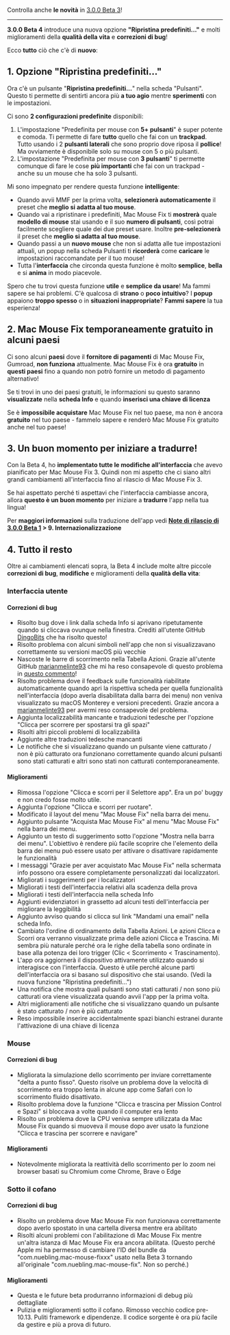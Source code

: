 Controlla anche **le novità** in [3.0.0 Beta 3](https://github.com/noah-nuebling/mac-mouse-fix/releases/tag/3.0.0-Beta-3)!

---

**3.0.0 Beta 4** introduce una nuova opzione **"Ripristina predefiniti..."** e molti miglioramenti della **qualità della vita** e **correzioni di bug**!

Ecco **tutto** ciò che c'è di **nuovo**:

## 1. Opzione "Ripristina predefiniti..."

Ora c'è un pulsante "**Ripristina predefiniti...**" nella scheda "Pulsanti".
Questo ti permette di sentirti ancora più **a tuo agio** mentre **sperimenti** con le impostazioni.

Ci sono **2 configurazioni predefinite** disponibili:

1. L'impostazione "Predefinita per mouse con **5+ pulsanti**" è super potente e comoda. Ti permette di fare **tutto** quello che fai con un **trackpad**. Tutto usando i 2 **pulsanti laterali** che sono proprio dove riposa il **pollice**! Ma ovviamente è disponibile solo su mouse con 5 o più pulsanti.
2. L'impostazione "Predefinita per mouse con **3 pulsanti**" ti permette comunque di fare le cose **più importanti** che fai con un trackpad - anche su un mouse che ha solo 3 pulsanti.

Mi sono impegnato per rendere questa funzione **intelligente**:

- Quando avvii MMF per la prima volta, **selezionerà automaticamente** il preset che **meglio si adatta al tuo mouse**.
- Quando vai a ripristinare i predefiniti, Mac Mouse Fix ti **mostrerà** quale **modello di mouse** stai usando e il suo **numero di pulsanti**, così potrai facilmente scegliere quale dei due preset usare. Inoltre **pre-selezionerà** il preset che **meglio si adatta al tuo mouse**.
- Quando passi a un **nuovo mouse** che non si adatta alle tue impostazioni attuali, un popup nella scheda Pulsanti ti **ricorderà** come **caricare** le impostazioni raccomandate per il tuo mouse!
- Tutta l'**interfaccia** che circonda questa funzione è molto **semplice**, **bella** e si **anima** in modo piacevole.

Spero che tu trovi questa funzione **utile** e **semplice da usare**! Ma fammi sapere se hai problemi.
C'è qualcosa di **strano** o **poco intuitivo**? I **popup** appaiono **troppo spesso** o in **situazioni inappropriate**? **Fammi sapere** la tua esperienza!

## 2. Mac Mouse Fix temporaneamente gratuito in alcuni paesi

Ci sono alcuni **paesi** dove il **fornitore di pagamenti** di Mac Mouse Fix, Gumroad, **non funziona** attualmente.
Mac Mouse Fix è ora **gratuito** in **questi paesi** fino a quando non potrò fornire un metodo di pagamento alternativo!

Se ti trovi in uno dei paesi gratuiti, le informazioni su questo saranno **visualizzate** nella **scheda Info** e quando **inserisci una chiave di licenza**

Se è **impossibile acquistare** Mac Mouse Fix nel tuo paese, ma non è ancora **gratuito** nel tuo paese - fammelo sapere e renderò Mac Mouse Fix gratuito anche nel tuo paese!

## 3. Un buon momento per iniziare a tradurre!

Con la Beta 4, ho **implementato tutte le modifiche all'interfaccia** che avevo pianificato per Mac Mouse Fix 3. Quindi non mi aspetto che ci siano altri grandi cambiamenti all'interfaccia fino al rilascio di Mac Mouse Fix 3.

Se hai aspettato perché ti aspettavi che l'interfaccia cambiasse ancora, allora **questo è un buon momento** per iniziare a **tradurre** l'app nella tua lingua!

Per **maggiori informazioni** sulla traduzione dell'app vedi **[Note di rilascio di 3.0.0 Beta 1](https://github.com/noah-nuebling/mac-mouse-fix/releases/tag/3.0.0-Beta-1.1) > 9. Internazionalizzazione**

## 4. Tutto il resto

Oltre ai cambiamenti elencati sopra, la Beta 4 include molte altre piccole **correzioni di bug**, **modifiche** e miglioramenti della **qualità della vita**:

### Interfaccia utente

#### Correzioni di bug

- Risolto bug dove i link dalla scheda Info si aprivano ripetutamente quando si cliccava ovunque nella finestra. Crediti all'utente GitHub [DingoBits](https://github.com/DingoBits) che ha risolto questo!
- Risolto problema con alcuni simboli nell'app che non si visualizzavano correttamente su versioni macOS più vecchie
- Nascoste le barre di scorrimento nella Tabella Azioni. Grazie all'utente GitHub [marianmelinte93](https://github.com/marianmelinte93) che mi ha reso consapevole di questo problema in [questo commento](https://github.com/noah-nuebling/mac-mouse-fix/discussions/366#discussioncomment-3728994)!
- Risolto problema dove il feedback sulle funzionalità riabilitate automaticamente quando apri la rispettiva scheda per quella funzionalità nell'interfaccia (dopo averla disabilitata dalla barra dei menu) non veniva visualizzato su macOS Monterey e versioni precedenti. Grazie ancora a [marianmelinte93](https://github.com/marianmelinte93) per avermi reso consapevole del problema.
- Aggiunta localizzabilità mancante e traduzioni tedesche per l'opzione "Clicca per scorrere per spostarsi tra gli spazi"
- Risolti altri piccoli problemi di localizzabilità
- Aggiunte altre traduzioni tedesche mancanti
- Le notifiche che si visualizzano quando un pulsante viene catturato / non è più catturato ora funzionano correttamente quando alcuni pulsanti sono stati catturati e altri sono stati non catturati contemporaneamente.

#### Miglioramenti

- Rimossa l'opzione "Clicca e scorri per il Selettore app". Era un po' buggy e non credo fosse molto utile.
- Aggiunta l'opzione "Clicca e scorri per ruotare".
- Modificato il layout del menu "Mac Mouse Fix" nella barra dei menu.
- Aggiunto pulsante "Acquista Mac Mouse Fix" al menu "Mac Mouse Fix" nella barra dei menu.
- Aggiunto un testo di suggerimento sotto l'opzione "Mostra nella barra dei menu". L'obiettivo è rendere più facile scoprire che l'elemento della barra dei menu può essere usato per attivare o disattivare rapidamente le funzionalità
- I messaggi "Grazie per aver acquistato Mac Mouse Fix" nella schermata info possono ora essere completamente personalizzati dai localizzatori.
- Migliorati i suggerimenti per i localizzatori
- Migliorati i testi dell'interfaccia relativi alla scadenza della prova
- Migliorati i testi dell'interfaccia nella scheda Info
- Aggiunti evidenziatori in grassetto ad alcuni testi dell'interfaccia per migliorare la leggibilità
- Aggiunto avviso quando si clicca sul link "Mandami una email" nella scheda Info.
- Cambiato l'ordine di ordinamento della Tabella Azioni. Le azioni Clicca e Scorri ora verranno visualizzate prima delle azioni Clicca e Trascina. Mi sembra più naturale perché ora le righe della tabella sono ordinate in base alla potenza dei loro trigger (Clic < Scorrimento < Trascinamento).
- L'app ora aggiornerà il dispositivo attivamente utilizzato quando si interagisce con l'interfaccia. Questo è utile perché alcune parti dell'interfaccia ora si basano sul dispositivo che stai usando. (Vedi la nuova funzione "Ripristina predefiniti...")
- Una notifica che mostra quali pulsanti sono stati catturati / non sono più catturati ora viene visualizzata quando avvii l'app per la prima volta.
- Altri miglioramenti alle notifiche che si visualizzano quando un pulsante è stato catturato / non è più catturato
- Reso impossibile inserire accidentalmente spazi bianchi estranei durante l'attivazione di una chiave di licenza

### Mouse

#### Correzioni di bug

- Migliorata la simulazione dello scorrimento per inviare correttamente "delta a punto fisso". Questo risolve un problema dove la velocità di scorrimento era troppo lenta in alcune app come Safari con lo scorrimento fluido disattivato.
- Risolto problema dove la funzione "Clicca e trascina per Mission Control e Spazi" si bloccava a volte quando il computer era lento
- Risolto un problema dove la CPU veniva sempre utilizzata da Mac Mouse Fix quando si muoveva il mouse dopo aver usato la funzione "Clicca e trascina per scorrere e navigare"

#### Miglioramenti

- Notevolmente migliorata la reattività dello scorrimento per lo zoom nei browser basati su Chromium come Chrome, Brave o Edge

### Sotto il cofano

#### Correzioni di bug

- Risolto un problema dove Mac Mouse Fix non funzionava correttamente dopo averlo spostato in una cartella diversa mentre era abilitato
- Risolti alcuni problemi con l'abilitazione di Mac Mouse Fix mentre un'altra istanza di Mac Mouse Fix era ancora abilitata. (Questo perché Apple mi ha permesso di cambiare l'ID del bundle da "com.nuebling.mac-mouse-fixxx" usato nella Beta 3 tornando all'originale "com.nuebling.mac-mouse-fix". Non so perché.)

#### Miglioramenti

- Questa e le future beta produrranno informazioni di debug più dettagliate
- Pulizia e miglioramenti sotto il cofano. Rimosso vecchio codice pre-10.13. Puliti framework e dipendenze. Il codice sorgente è ora più facile da gestire e più a prova di futuro.